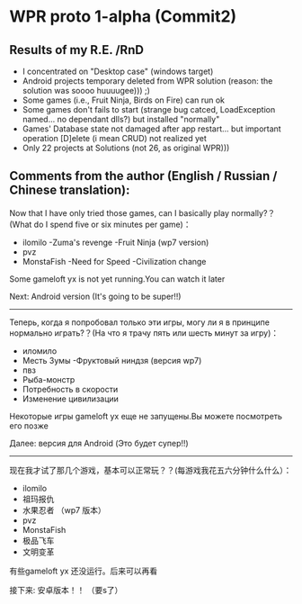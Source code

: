 # WPR proto 1-alpha (Commit2)

## Results of my R.E. /RnD
- I concentrated on "Desktop case" (windows target)
- Android projects temporary deleted from WPR solution (reason: the solution was soooo huuuugee))) ;)
- Some games (i.e., Fruit Ninja, Birds on Fire) can run ok
- Some games don't fails to start (strange bug catced, LoadException named... no dependant dlls?) but installed "normally"
- Games' Database state not damaged after app restart... but important operation [D]elete (i mean CRUD) not realized yet
- Only 22 projects at Solutions (not 26, as original WPR)))


## Comments from the author (English / Russian / Chinese translation):


Now that I have only tried those games, can I basically play normally?？(What do I spend five or six minutes per game)：

- ilomilo
-Zuma's revenge
-Fruit Ninja (wp7 version)
- pvz
- MonstaFish
-Need for Speed
-Civilization change

Some gameloft yx is not yet running.You can watch it later

Next: Android version (It's going to be super!!)

---

Теперь, когда я попробовал только эти игры, могу ли я в принципе нормально играть?？(На что я трачу пять или шесть минут за игру)：

- иломило
- Месть Зумы
-Фруктовый ниндзя (версия wp7)
- пвз
- Рыба-монстр
- Потребность в скорости
- Изменение цивилизации

Некоторые игры gameloft yx еще не запущены.Вы можете посмотреть его позже

Далее: версия для Android (Это будет супер!!)

---

现在我才试了那几个游戏，基本可以正常玩？？(每游戏我花五六分钟什么什么）：

- ilomilo
- 祖玛报仇
- 水果忍者 （wp7 版本）
- pvz
- MonstaFish
- 极品飞车
- 文明变革

有些gameloft yx 还没运行。后来可以再看

接下来: 安卓版本！！ （要s了）